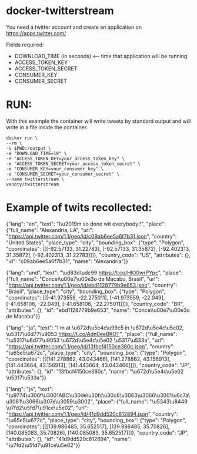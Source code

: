 # docker-twitterstream

You need a twitter account and create an application on https://apps.twitter.com/

Fields required:
 - DOWNLOAD_TIME (in seconds) <-- time that application will be running
 - ACCESS_TOKEN_KEY
 - ACCESS_TOKEN_SECRET 
 - CONSUMER_KEY
 - CONSUMER_SECRET

# RUN:
With this example the container will write tweets by standard output and will write in a file inside the container.

```
docker run \
--rm \
-v $PWD:/output \
-e "DOWNLOAD_TIME=10" \
-e "ACCESS_TOKEN_KEY=your_access_token_key" \
-e "ACCESS_TOKEN_SECRET=your_access_token_secret" \
-e "CONSUMER_KEY=your_consumer_key" \
-e "CONSUMER_SECRET=your_consumer_secret" \
--name twitterstream \
venoty/twitterstream
```
# Example of twits recollected:

{"lang": "en", "text": "I\u2019m so done wit everybody!!", "place": {"full_name": "Alexandria, LA", "url": "https://api.twitter.com/1.1/geo/id/c09ab6ee5a6f7b31.json", "country": "United States", "place_type": "city", "bounding_box": {"type": "Polygon", "coordinates": [[[-92.57133, 31.22783], [-92.57133, 31.35872], [-92.402313, 31.35872], [-92.402313, 31.22783]]]}, "country_code": "US", "attributes": {}, "id": "c09ab6ee5a6f7b31", "name": "Alexandria"}}


{"lang": "und", "text": "\ud83d\udc99 https://t.co/HlO0wrPYpc", "place": {"full_name": "Concei\u00e7\u00e3o de Macabu, Brasil", "url": "https://api.twitter.com/1.1/geo/id/ebd1128779b9e653.json", "country": "Brasil", "place_type": "city", "bounding_box": {"type": "Polygon", "coordinates": [[[-41.973559, -22.275011], [-41.973559, -22.049], [-41.658106, -22.049], [-41.658106, -22.275011]]]}, "country_code": "BR", "attributes": {}, "id": "ebd1128779b9e653", "name": "Concei\u00e7\u00e3o de Macabu"}}


{"lang": "ja", "text": "I'm at \u672d\u5e4c\u99c5 in \u672d\u5e4c\u5e02, \u5317\u6d77\u9053 https://t.co/Adn0eeBKOT", "place": {"full_name": "\u5317\u6d77\u9053 \u672d\u5e4c\u5e02 \u5317\u533a", "url": "https://api.twitter.com/1.1/geo/id/13fbcf4150ce380c.json", "country": "\u65e5\u672c", "place_type": "city", "bounding_box": {"type": "Polygon", "coordinates": [[[141.278862, 43.043466], [141.278862, 43.156913], [141.443664, 43.156913], [141.443664, 43.043466]]]}, "country_code": "JP", "attributes": {}, "id": "13fbcf4150ce380c", "name": "\u672d\u5e4c\u5e02 \u5317\u533a"}}


{"lang": "ja", "text": "\u9774\u306f\u3001ABC\u30de\u30fc\u30c8\u3063\u3066\u3001\u6c7a\u3081\u3066\u307e\u3059\u3002", "place": {"full_name": "\u5343\u8449 \u7fd2\u5fd7\u91ce\u5e02", "url": "https://api.twitter.com/1.1/geo/id/41d9dd520c812894.json", "country": "\u65e5\u672c", "place_type": "city", "bounding_box": {"type": "Polygon", "coordinates": [[[139.986485, 35.652517], [139.986485, 35.70826], [140.085083, 35.70826], [140.085083, 35.652517]]]}, "country_code": "JP", "attributes": {}, "id": "41d9dd520c812894", "name": "\u7fd2\u5fd7\u91ce\u5e02"}}



